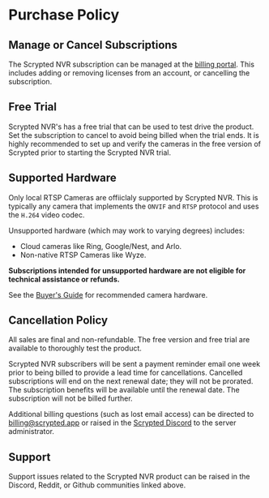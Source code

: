 # Purchase Policy

## Manage or Cancel Subscriptions

The Scrypted NVR subscription can be managed at the [billing portal](https://billing.scrypted.app). This includes adding or removing licenses from an account, or cancelling the subscription.

## Free Trial

Scrypted NVR's has a free trial that can be used to test drive the product. Set the subscription to cancel to avoid being billed when the trial ends. It is highly recommended to set up and verify the cameras in the free version of Scrypted prior to starting the Scrypted NVR trial. 

## Supported Hardware 

Only local RTSP Cameras are offiiclaly supported by Scrypted NVR. This is typically any camera that implements the `ONVIF` and `RTSP` protocol and uses the `H.264` video codec.

Unsupported hardware (which may work to varying degrees) includes:
  * Cloud cameras like Ring, Google/Nest, and Arlo.
  * Non-native RTSP Cameras like Wyze.

**Subscriptions intended for unsupported hardware are not eligible for technical assistance or refunds.**

See the [Buyer's Guide](/buyers-guide/cameras) for recommended camera hardware.

## Cancellation Policy

All sales are final and non-refundable. The free version and free trial are available to thoroughly test the product.

Scrypted NVR subscribers will be sent a payment reminder email one week prior to being billed to provide a lead time for cancellations. Cancelled subscriptions will end on the next renewal date; they will not be prorated. The subscription benefits will be available until the renewal date. The subscription will not be billed further.


Additional billing questions (such as lost email access) can be directed to [billing@scrypted.app](mailto:billing@scrypted.app) or raised in the [Scrypted Discord](https://discord.gg/DcFzmBHYGq) to the server administrator.

## Support

Support issues related to the Scrypted NVR product can be raised in the Discord, Reddit, or Github communities linked above.
